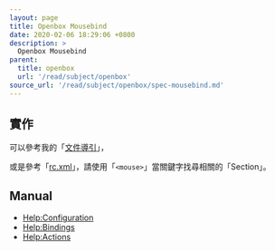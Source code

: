 ```yaml
---
layout: page
title: Openbox Mousebind
date: 2020-02-06 18:29:06 +0800
description: >
  Openbox Mousebind
parent:
  title: openbox
  url: '/read/subject/openbox'
source_url: '/read/subject/openbox/spec-mousebind.md'
---
```



## 實作

可以參考我的「[文件導引](https://github.com/samwhelp/play-ubuntu-18.04-plan/blob/master/prototype/de-box/play-openbox/spec-mousebind.md)」，

或是參考「[rc.xml](https://github.com/samwhelp/play-ubuntu-18.04-plan/blob/master/prototype/de-box/play-openbox/config/openbox/rc.xml)」，請使用「`<mouse>`」當關鍵字找尋相關的「Section」。


## Manual

* [Help:Configuration](http://openbox.org/wiki/Help:Configuration#Mouse)
* [Help:Bindings](http://openbox.org/wiki/Help:Bindings#Mouse_bindings)
* [Help:Actions](http://openbox.org/wiki/Help:Actions#ShowMenu)
